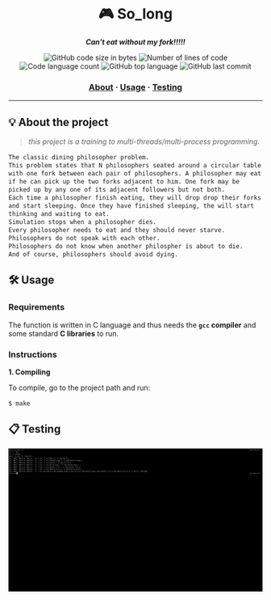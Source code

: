 <h1 align="center">
	🎮 So_long
</h1>

<p align="center">
	<b><i>Can't eat without my fork!!!!!</i></b><br>
</p>

<p align="center">
	<img alt="GitHub code size in bytes" src="https://img.shields.io/github/languages/code-size/m0hs1ne/philosophers?color=lightblue" />
	<img alt="Number of lines of code" src="https://img.shields.io/tokei/lines/github/m0hs1ne/philosophers?color=critical" />
	<img alt="Code language count" src="https://img.shields.io/github/languages/count/m0hs1ne/philosophers?color=yellow" />
	<img alt="GitHub top language" src="https://img.shields.io/github/languages/top/m0hs1ne/philosophers?color=blue" />
	<img alt="GitHub last commit" src="https://img.shields.io/github/last-commit/m0hs1ne/philosophers?color=green" />
</p>

<h3 align="center">
	<a href="#%EF%B8%8F-about">About</a>
	<span> · </span>
	<a href="#%EF%B8%8F-usage">Usage</a>
	<span> · </span>
	<a href="#-testing">Testing</a>
</h3>

---

## 💡 About the project

> _this project is a training to multi-threads/multi-process programming._

	The classic dining philosopher problem.
	This problem states that N philosophers seated around a circular table with one fork between each pair of philosophers. A philosopher may eat if he can pick up the two forks adjacent to him. One fork may be picked up by any one of its adjacent followers but not both.
	Each time a philosopher finish eating, they will drop drop their forks and start sleeping. Once they have finished sleeping, the will start thinking and waiting to eat.
	Simulation stops when a philosopher dies.
	Every philosopher needs to eat and they should never starve.
	Philosophers do not speak with each other.
	Philosophers do not know when another philospher is about to die.
	And of course, philosophers should avoid dying.



## 🛠️ Usage

### Requirements

The function is written in C language and thus needs the **`gcc` compiler** and some standard **C libraries** to run.

### Instructions

**1. Compiling**

To compile, go to the project path and run:

```shell
$ make
```

## 📋 Testing

![gif](https://github.com/m0hs1ne/philosophers/blob/main/test.gif)

